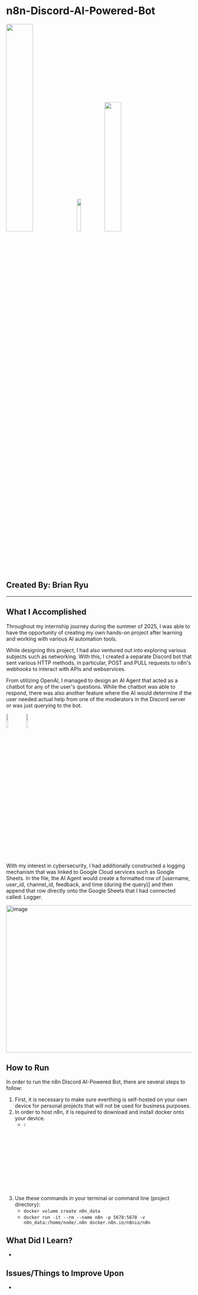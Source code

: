 # n8n-Discord-AI-Powered-Bot
<img src="https://upload.wikimedia.org/wikipedia/commons/5/53/N8n-logo-new.svg" width="38%"><img src="https://www.freeiconspng.com/thumbs/plus-icon/plus-icon-black-2.png" width="15%"><img src="https://1000logos.net/wp-content/uploads/2021/06/Discord-logo.png" width="30%">
## Created By: Brian Ryu
-------

## What I Accomplished

Throughout my internship journey during the summer of 2025, I was able to have the opportunity of creating my own hands-on project after learning and working with various AI automation tools.

While designing this project, I had also ventured out into exploring various subjects such as networking. With this, I created a separate Discord bot that sent various HTTP methods, in particular, POST and PULL requests to n8n's webhooks to interact with APIs and webservices. 

From utilizing OpenAI, I managed to design an AI Agent that acted as a chatbot for any of the user's questions. While the chatbot was able to respond, there was also another feature where the AI would determine if the user needed actual help from one of the moderators in the Discord server or was just querying to the bot. 

<img src="https://pngimg.com/uploads/chatgpt/chatgpt_PNG1.png" width=10%> <img src="https://play-lh.googleusercontent.com/RyoQTmHnxsxPYabsETmWVXHtLorVh_yOO48hsdv2VmI-Uki4qt5c5vV1cicJODV56A4" width=10%>

With my interest in cybersecurity, I had additionally constructed a logging mechanism that was linked to Google Cloud services such as Google Sheets. In the file, the AI Agent would create a formatted row of [username, user_id, channel_id, feedback, and time (during the query)] and then append that row directly onto the Google Sheets that I had connected called: Logger.

<img width="1200" height="400" alt="image" src="https://github.com/user-attachments/assets/6086ff2b-20ef-40f7-a3f5-6a075b88d223" />

## How to Run
In order to run the n8n Discord AI-Powered Bot, there are several steps to follow:

1) First, it is necessary to make sure everthing is self-hosted on your own device for personal projects that will not be used for business purposes.
2) In order to host n8n, it is required to download and install docker onto your device.
    - <img src="https://encrypted-tbn0.gstatic.com/images?q=tbn:ANd9GcRCAJH4R87uV3Rvncs3L3urjeNESAfJGTMTrA&s" width=5%>
3) Use these commands in your terminal or command line (project directory):
    - ```docker volume create n8n_data```
    - ```docker run -it --rm --name n8n -p 5678:5678 -v n8n_data:/home/node/.n8n docker.n8n.io/n8nio/n8n```

## What Did I Learn?

* 

## Issues/Things to Improve Upon

* 
